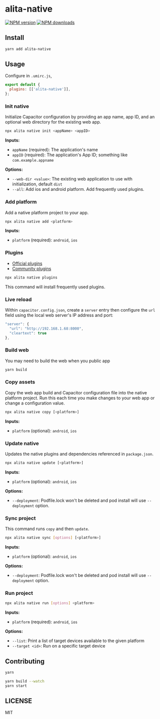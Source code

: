 # alita-native

[![NPM version](https://img.shields.io/npm/v/alita-native.svg?style=flat)](https://npmjs.org/package/alita-native) [![NPM downloads](http://img.shields.io/npm/dm/alita-native.svg?style=flat)](https://npmjs.org/package/alita-native)

## Install

```bash
yarn add alita-native
```

## Usage

Configure in `.umirc.js`,

```js
export default {
  plugins: [['alita-native']],
};
```

### Init native

Initialize Capacitor configuration by providing an app name, app ID, and an optional web directory for the existing web app.

```bash
npx alita native init <appName> <appID>
```

<strong>Inputs:</strong>

- `appName` (required): The application's name
- `appID` (required): The application's App ID; something like `com.example.appname`

<strong>Options:</strong>

- `--web-dir <value>`: The existing web application to use with initialization, default `dist`
- `--all`: Add ios and android platform. Add frequently used plugins.

### Add platform

Add a native platform project to your app.

```bash
npx alita native add <platform>
```

<strong>Inputs:</strong>

- `platform` (required): `android`, `ios`

### Plugins

- [Official plugins](https://github.com/ionic-team/capacitor-plugins)
- [Community plugins](https://github.com/capacitor-community)

```sh
npx alita native plugins
```

This command will install frequently used plugins.

### Live reload

Within `capacitor.config.json`, create a `server` entry then configure the `url` field using the local web server's IP address and port:

```js
"server": {
  "url": "http://192.168.1.68:8000",
  "cleartext": true
},
```

### Build web

You may need to build the web when you public app

```bash
yarn build
```

### Copy assets

Copy the web app build and Capacitor configuration file into the native platform project. Run this each time you make changes to your web app or change a configuration value.

```bash
npx alita native copy [<platform>]
```

<strong>Inputs:</strong>

- `platform` (optional): `android`, `ios`

### Update native

Updates the native plugins and dependencies referenced in `package.json`.

```bash
npx alita native update [<platform>]
```

<strong>Inputs:</strong>

- `platform` (optional): `android`, `ios`

<strong>Options:</strong>

- `--deployment`: Podfile.lock won't be deleted and pod install will use `--deployment` option.

### Sync project

This command runs `copy` and then `update`.

```bash
npx alita native sync [options] [<platform>]
```

<strong>Inputs:</strong>

- `platform` (optional): `android`, `ios`

<strong>Options:</strong>

- `--deployment`: Podfile.lock won't be deleted and pod install will use `--deployment` option.

### Run project

```bash
npx alita native run [options] <platform>
```

<strong>Inputs:</strong>

- `platform` (required): `android`, `ios`

<strong>Options:</strong>

- `--list`: Print a list of target devices available to the given platform
- `--target <id>`: Run on a specific target device

## Contributing

```bash
yarn
```

```bash
yarn build --watch
yarn start
```

## LICENSE

MIT
